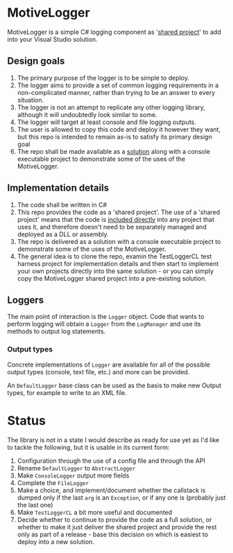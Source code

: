 # MotiveLogger
MotiveLogger is a simple C# logging component as '[shared project](https://docs.microsoft.com/en-us/xamarin/cross-platform/app-fundamentals/shared-projects)' to add into your Visual Studio solution.

## Design goals
1. The primary purpose of the logger is to be simple to deploy.
1. The logger aims to provide a set of common logging requirements in a non-complicated manner, rather than trying to be an answer to every situation.
1. The logger is not an attempt to replicate any other logging library, although it will undoubtedly look similar to some.
1. The logger will target at least console and file logging outputs.
1. The user is allowed to copy this code and deploy it however they want, but this repo is intended to remain as-is to satisfy its primary design goal
1. The repo shall be made available as a [solution](https://docs.microsoft.com/en-us/visualstudio/ide/solutions-and-projects-in-visual-studio) along with a console executable project to demonstrate some of the uses of the MotiveLogger.

## Implementation details
1. The code shall be written in C#
1. This repo provides the code as a 'shared project'. The use of a 'shared project' means that the code is [included directly](https://docs.microsoft.com/en-us/visualstudio/ide/managing-references-in-a-project) into any project that uses it, and therefore doesn't need to be separately managed and deployed as a DLL or assembly.
1. The repo is delivered as a solution with a console executable project to demonstrate some of the uses of the MotiveLogger.
1. The general idea is to clone the repo, examin the TestLoggerCL test harness project for implementation details and then start to implement your own projects directly into the same solution - or you can simply copy the MotiveLogger shared project into a pre-existing solution.

## Loggers
The main point of interaction is the `Logger` object. Code that wants to perform logging will obtain a `Logger` from the `LogManager` and use its methods to output log statements.

### Output types
Concrete implementations of `Logger` are available for all of the possible output types (console, text file, etc.) and more can be provided. 

An `DefaultLogger` base class can be used as the basis to make new Output types, for example to write to an XML file.

# Status
The library is not in a state I would describe as ready for use yet as I'd like to tackle the following, but it is usable in its current form:
1. Configuration through the use of a config file and through the API
1. Rename `DefaultLogger` to `AbstractLogger`
1. Make `ConsoleLogger` output more fields
1. Complete the `FileLogger`
1. Make a choice, and implement/document whether the callstack is dumped only if the last `arg` is an `Exception`, or if any one is (probably just the last one)
1. Make `TestLoggerCL` a bit more useful and documented
1. Decide whether to continue to provide the code as a full solution, or whether to make it just deliver the shared project and provide the rest only as part of a release - base this decision on which is easiest to deploy into a new solution.